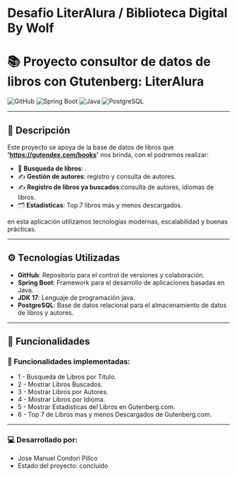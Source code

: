 <h1>Desafio LiterAlura / Biblioteca Digital  By Wolf</h1>

# 📚 Proyecto consultor de datos de libros con Gtutenberg: LiterAlura

![GitHub](https://img.shields.io/badge/GitHub-181717?style=for-the-badge&logo=github&logoColor=white)
![Spring Boot](https://img.shields.io/badge/Spring_Boot-6DB33F?style=for-the-badge&logo=springboot&logoColor=white)
![Java](https://img.shields.io/badge/Java-ED8B00?style=for-the-badge&logo=java&logoColor=white)
![PostgreSQL](https://img.shields.io/badge/PostgreSQL-316192?style=for-the-badge&logo=postgresql&logoColor=white)

---

## 📝 Descripción

Este proyecto se apoya de la base de datos de libros que **'https://gutendex.com/books'** nos brinda, con el podremos realizar:

- 📖 **Busqueda de libros**: .
- ✍️ **Gestión de autores**: registro y consulta de autores.
- ✍️ **Registro de libros ya buscados**:consulta de autores, idiomas de libros.
- 🗂️ **Estadísticas**: Top 7 libros más y menos descargados.

en esta aplicación utilizamos tecnologías modernas, escalabilidad y buenas prácticas.

---

## ⚙️ Tecnologías Utilizadas

- **GitHub**: Repositorio para el control de versiones y colaboración.
- **Spring Boot**: Framework para el desarrollo de aplicaciones basadas en Java.
- **JDK 17**: Lenguaje de programación java.
- **PostgreSQL**: Base de datos relacional para el almacenamiento de datos de libros y autores.

---

## 🚀 Funcionalidades

### 🌟 Funcionalidades implementadas:
- 1 - Busqueda de Libros por Titulo.
- 2 - Mostrar Libros Buscados.
- 3 - Mostrar Libros  por Autores.
- 4 - Mostrar Libros por Idioma.
- 5 - Mostrar Estadisticas del Libros en Gutenberg.com.
- 6 - Top 7 de Libros mas y menos Descargados de Gutenberg.com.
---

### 💻 Desarrollado por:
- Jose Manuel Condori Pillco
- Estado del proyecto: concluido
